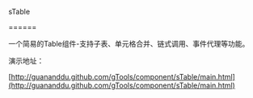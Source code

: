 sTable

======

一个简易的Table组件-支持子表、单元格合并、链式调用、事件代理等功能。

演示地址：

[http://guananddu.github.com/gTools/component/sTable/main.html](http://guananddu.github.com/gTools/component/sTable/main.html)
